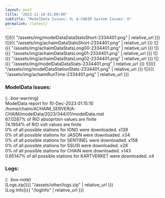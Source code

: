 ```yaml
---
layout: post
title: "2023-12-10 01:00:00"
subtitle: "ModelData Issues: 8; A-CHAIM System Issues: 0"
permalink: /latest/
---
```


![]({{ "/assets/img/modelDataDataStatsShort-2334401.png" | relative_url }})
![]({{ "/assets/img/achaimDataStatsShort-2334401.png" | relative_url }})
![]({{ "/assets/img/achaimDataStatsLong00-2334401.png" | relative_url }})
![]({{ "/assets/img/achaimDataStatsLong01-2334401.png" | relative_url }})
![]({{ "/assets/img/achaimDataStatsLong02-2334401.png" | relative_url }})
![]({{ "/assets/img/modelDataDataStats-2334401.png" | relative_url }})
![]({{ "/assets/img/modelDataStationStats-2334401.png" | relative_url }})
![]({{ "/assets/img/achaimRunTime-2334401.png" | relative_url }})


### ModelData Issues:  
  
{: .box-warning}  
 ModelData report for 10-Dec-2023 01:15:10   
 /home/chaim/ACHAIM_SERVER/A-CHAIM/modelData/2023/344/01/modelData.mat   
 67.0287% of RIO absoprtion values are finite   
 74.1954% of RIO volt values are finite   
 0% of all possible stations for IONO were downloaded. x139   
 0% of all possible stations for JASON were downloaded. x34   
 0% of all possible stations for SENTINEL were downloaded. x158   
 0% of all possible stations for SSUSI were downloaded. x28   
 0% of all possible stations for CHAIN were downloaded. x143   
 0.65147% of all possible stations for KARTVERKET were downloaded. x4   
  


### Logs:  
  
{: .box-note}  
[Logs.zip]({{ "/assets/other/logs.zip" | relative_url }})  
[Log Info]({{ "/logInfo" | relative_url }})  
